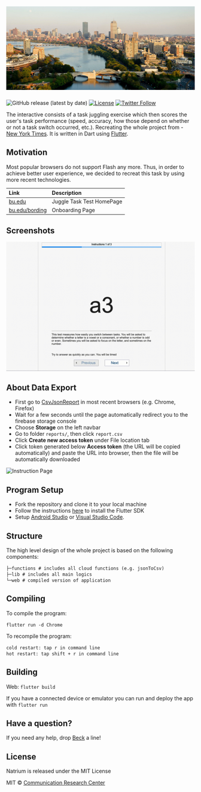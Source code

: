 # ![](/assets/bu-bg.jpg)

![GitHub release (latest by date)](https://img.shields.io/github/v/release/uohziyoam/Multitask-Research) [![License](https://img.shields.io/github/license/appditto/natrium_wallet_flutter)](https://github.com/uohziyoam/Multitask-Research/blob/master/LICENSE) [![Twitter Follow](https://img.shields.io/twitter/follow/bucomresearch?lang=en?style=social)](https://twitter.com/intent/follow?screen_name=bucomresearch)

The interactive consists of  a task juggling exercise which then scores the user's task performance (speed, accuracy, how those depend on whether or not a task switch occurred, etc.). Recreating the whole project from - [New York Times](https://archive.nytimes.com/www.nytimes.com/interactive/2010/06/07/technology/20100607-task-switching-demo.html). It is written in Dart using [Flutter](https://flutter.io).

## Motivation
Most popular browsers do not support Flash any more. Thus, in order to achieve better user experience, we decided to recreat this task by using more recent technologies.

| Link | Description |
| :----- | :------ |
[bu.edu](https://common-research.web.app) | Juggle Task Test HomePage
[bu.edu/bording](https://common-research.web.app) | Onboarding Page

## Screenshots
![Instruction Page](/assets/instruction.gif) 

## About Data Export

* First go to [CsvJsonReport](https://us-central1-common-research.cloudfunctions.net/csvJsonReport) in most recent browsers (e.g. Chrome, Firefox)
* Wait for a few seconds until the page automatically redirect you to the firebase storage console
* Choose **Storage** on the left navbar
* Go to folder `reports/`, then click `report.csv`
* Click __**Create new access token**__ under File location tab
* Click token generated below **Access token** (the URL will be copied automatically) and paste the URL into browser, then the file will be automatically downloaded

![Instruction Page](/assets/data-export.gif) 


## Program Setup

* Fork the repository and clone it to your local machine
* Follow the instructions [here](https://flutter.io/docs/get-started/install) to install the Flutter SDK
* Setup [Android Studio](https://flutter.io/docs/development/tools/android-studio) or [Visual Studio Code](https://flutter.io/docs/development/tools/vs-code).

## Structure

The high level design of the whole project is based on the following components:

```
├─functions # includes all cloud functions (e.g. jsonToCsv)
├─lib # includes all main logics
└─web # compiled version of application
```

## Compiling

To compile the program:

```
flutter run -d Chrome
```

To recompile the program:

```
cold restart: tap r in command line
hot restart: tap shift + r in command line
```

## Building

Web: `flutter build`

If you have a connected device or emulator you can run and deploy the app with `flutter run`

## Have a question?

If you need any help, drop [Beck](uohziyoam@hotmail.com) a line! 

## License

Natrium is released under the MIT License

MIT © [Communication Research Center](http://sites.bu.edu/crc/)